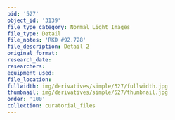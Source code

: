 ```yaml
---
pid: '527'
object_id: '3139'
file_type_category: Normal Light Images
file_type: Detail
file_notes: 'RKD #92.728'
file_description: Detail 2
original_format:
research_date:
researchers:
equipment_used:
file_location:
fullwidth: img/derivatives/simple/527/fullwidth.jpg
thumbnail: img/derivatives/simple/527/thumbnail.jpg
order: '100'
collection: curatorial_files
---
```

